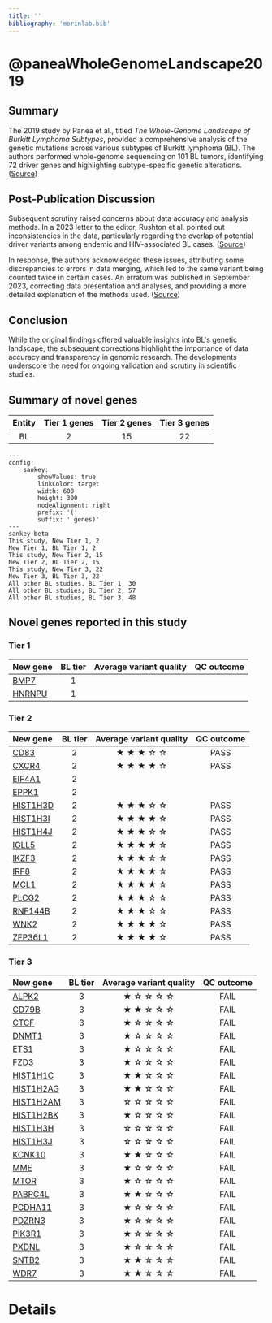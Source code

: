 ```yaml
---
title: ''
bibliography: 'morinlab.bib'
---
```


# @paneaWholeGenomeLandscape2019


## Summary
The 2019 study by Panea et al., titled *The Whole-Genome Landscape of Burkitt Lymphoma Subtypes*, provided a comprehensive analysis of the genetic mutations across various subtypes of Burkitt lymphoma (BL). The authors performed whole-genome sequencing on 101 BL tumors, identifying 72 driver genes and highlighting subtype-specific genetic alterations. ([Source](https://ashpublications.org/blood/article/134/19/1598/375002/The-whole-genome-landscape-of-Burkitt-lymphoma))

## Post-Publication Discussion
Subsequent scrutiny raised concerns about data accuracy and analysis methods. In a 2023 letter to the editor, Rushton et al. pointed out inconsistencies in the data, particularly regarding the overlap of potential driver variants among endemic and HIV-associated BL cases. ([Source](https://ashpublications.org/blood/article/142/10/936/486922/Burkitt-lymphoma-genomic-discovery-studies-drivers))

In response, the authors acknowledged these issues, attributing some discrepancies to errors in data merging, which led to the same variant being counted twice in certain cases. An erratum was published in September 2023, correcting data presentation and analyses, and providing a more detailed explanation of the methods used. ([Source](https://ashpublications.org/blood/article/142/10/940/497735/Panea-RI-Love-CL-Shingleton-JR-et-al-The-whole))

## Conclusion
While the original findings offered valuable insights into BL's genetic landscape, the subsequent corrections highlight the importance of data accuracy and transparency in genomic research. The developments underscore the need for ongoing validation and scrutiny in scientific studies.



## Summary of novel genes

|Entity| Tier 1 genes| Tier 2 genes|Tier 3 genes|
|:-:|:-:|:-:|:-:|
|BL|2|15|22|
```mermaid
---
config:
    sankey:
        showValues: true
        linkColor: target
        width: 600
        height: 300
        nodeAlignment: right
        prefix: '('
        suffix: ' genes)'
---
sankey-beta
This study, New Tier 1, 2
New Tier 1, BL Tier 1, 2
This study, New Tier 2, 15
New Tier 2, BL Tier 2, 15
This study, New Tier 3, 22
New Tier 3, BL Tier 3, 22
All other BL studies, BL Tier 1, 30
All other BL studies, BL Tier 2, 57
All other BL studies, BL Tier 3, 48
```

## Novel genes reported in this study

### Tier 1
|New gene|BL tier| Average variant quality | QC outcome |
|:-|:-:|:-:|:-:|
|[BMP7](../BMP7)|1 || |
|[HNRNPU](../HNRNPU)|1 || |

### Tier 2
|New gene|BL tier| Average variant quality | QC outcome |
|:-|:-:|:-:|:-:|
|[CD83](../CD83)|2 |&starf; &starf; &starf; &star; &star; |PASS |
|[CXCR4](../CXCR4)|2 |&starf; &starf; &starf; &starf; &star; |PASS |
|[EIF4A1](../EIF4A1)|2 || |
|[EPPK1](../EPPK1)|2 || |
|[HIST1H3D](../HIST1H3D)|2 |&starf; &starf; &starf; &star; &star; |PASS |
|[HIST1H3I](../HIST1H3I)|2 |&starf; &starf; &starf; &starf; &star; |PASS |
|[HIST1H4J](../HIST1H4J)|2 |&starf; &starf; &starf; &star; &star; |PASS |
|[IGLL5](../IGLL5)|2 |&starf; &starf; &starf; &starf; &star; |PASS |
|[IKZF3](../IKZF3)|2 |&starf; &starf; &starf; &star; &star; |PASS |
|[IRF8](../IRF8)|2 |&starf; &starf; &starf; &starf; &star; |PASS |
|[MCL1](../MCL1)|2 |&starf; &starf; &starf; &starf; &star; |PASS |
|[PLCG2](../PLCG2)|2 |&starf; &starf; &starf; &star; &star; |PASS |
|[RNF144B](../RNF144B)|2 |&starf; &starf; &starf; &star; &star; |PASS |
|[WNK2](../WNK2)|2 |&starf; &starf; &starf; &starf; &star; |PASS |
|[ZFP36L1](../ZFP36L1)|2 |&starf; &starf; &starf; &starf; &star; |PASS |

### Tier 3
|New gene|BL tier| Average variant quality | QC outcome |
|:-|:-:|:-:|:-:|
|[ALPK2](../ALPK2)|3 |&starf; &star; &star; &star; &star; |FAIL |
|[CD79B](../CD79B)|3 |&starf; &starf; &star; &star; &star; |FAIL |
|[CTCF](../CTCF)|3 |&starf; &star; &star; &star; &star; |FAIL |
|[DNMT1](../DNMT1)|3 |&starf; &star; &star; &star; &star; |FAIL |
|[ETS1](../ETS1)|3 |&starf; &star; &star; &star; &star; |FAIL |
|[FZD3](../FZD3)|3 |&starf; &star; &star; &star; &star; |FAIL |
|[HIST1H1C](../HIST1H1C)|3 |&starf; &starf; &star; &star; &star; |FAIL |
|[HIST1H2AG](../HIST1H2AG)|3 |&starf; &starf; &star; &star; &star; |FAIL |
|[HIST1H2AM](../HIST1H2AM)|3 |&star; &star; &star; &star; &star; |FAIL |
|[HIST1H2BK](../HIST1H2BK)|3 |&starf; &star; &star; &star; &star; |FAIL |
|[HIST1H3H](../HIST1H3H)|3 |&star; &star; &star; &star; &star; |FAIL |
|[HIST1H3J](../HIST1H3J)|3 |&star; &star; &star; &star; &star; |FAIL |
|[KCNK10](../KCNK10)|3 |&starf; &starf; &star; &star; &star; |FAIL |
|[MME](../MME)|3 |&starf; &star; &star; &star; &star; |FAIL |
|[MTOR](../MTOR)|3 |&starf; &star; &star; &star; &star; |FAIL |
|[PABPC4L](../PABPC4L)|3 |&starf; &starf; &star; &star; &star; |FAIL |
|[PCDHA11](../PCDHA11)|3 |&starf; &star; &star; &star; &star; |FAIL |
|[PDZRN3](../PDZRN3)|3 |&starf; &star; &star; &star; &star; |FAIL |
|[PIK3R1](../PIK3R1)|3 |&starf; &star; &star; &star; &star; |FAIL |
|[PXDNL](../PXDNL)|3 |&starf; &star; &star; &star; &star; |FAIL |
|[SNTB2](../SNTB2)|3 |&starf; &starf; &star; &star; &star; |FAIL |
|[WDR7](../WDR7)|3 |&starf; &starf; &star; &star; &star; |FAIL |


# Details

